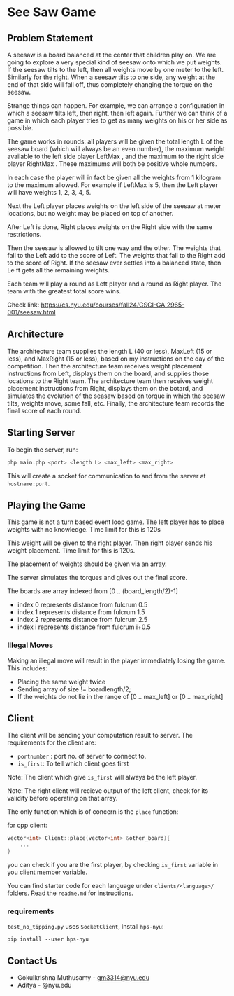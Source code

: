 # See Saw Game 

## Problem Statement

 A seesaw is a board balanced at the center that children play on. We are going to explore a very special kind of seesaw onto which we put weights. If the seesaw tilts to the left, then all weights move by one meter to the left. Similarly for the right. When a seesaw tilts to one side, any weight at the end of that side will fall off, thus completely changing the torque on the seesaw.

Strange things can happen. For example, we can arrange a configuration in which a seesaw tilts left, then right, then left again. Further we can think of a game in which each player tries to get as many weights on his or her side as possible.

The game works in rounds: all players will be given the total length L of the seesaw board (which will always be an even number), the maximum weight available to the left side player LeftMax , and the maximum to the right side player RightMax . These maximums will both be positive whole numbers.

In each case the player will in fact be given all the weights from 1 kilogram to the maximum allowed. For example if LeftMax is 5, then the Left player will have weights 1, 2, 3, 4, 5.

Next the Left player places weights on the left side of the seesaw at meter locations, but no weight may be placed on top of another.

After Left is done, Right places weights on the Right side with the same restrictions.

Then the seesaw is allowed to tilt one way and the other. The weights that fall to the Left add to the score of Left. The weights that fall to the Right add to the score of Right. If the seesaw ever settles into a balanced state, then Le
ft gets all the remaining weights.

Each team will play a round as Left player and a round as Right player. The team with the greatest total score wins. 

Check link: https://cs.nyu.edu/courses/fall24/CSCI-GA.2965-001/seesaw.html

## Architecture
The architecture team supplies the length L (40 or less), MaxLeft (15 or less), and MaxRight (15 or less), based on my instructions on the day of the competition. Then the architecture team receives weight placement instructions from Left, displays them on the board, and supplies those locations to the Right team. The architecture team then receives weight placement instructions from Right, displays them on the botard, and simulates the evolution of the seasaw based on torque in which the seesaw tilts, weights move, some fall, etc. Finally, the architecture team records the final score of each round. 


## Starting Server

To begin the server, run:
```bash
php main.php <port> <length L> <max_left> <max_right>
```

This will create a socket for communication to and from the server at `hostname:port`.

## Playing the Game

This game is not a turn based event loop game. The left player has to place weights with no knowledge. Time limit for this is 120s

This weight will be given to the right player. Then right player sends his weight placement. Time limit for this is 120s.

The placement of weights should be given via an array.

The server simulates the torques and gives out the final score.

The boards are array indexed from [0 .. (board_length/2)-1]
- index 0 represents distance from fulcrum 0.5
- index 1 represents distance from fulcrum 1.5
- index 2 represents distance from fulcrum 2.5
- index i represents distance from fulcrum i+0.5

### Illegal Moves

Making an illegal move will result in the player immediately losing the game. This includes:

* Placing the same weight twice
* Sending array of size != boardlength/2;
* If the weights do not lie in the range of [0 .. max_left] or [0 .. max_right]  
## Client

The client will be sending your computation result to server. The requirements for the client are:
- `portnumber` : port no. of server to connect to.
- `is_first`: To tell which client goes first

Note: The client which give `is_first` will always be the left player.

Note: The right client will recieve output of the left client, check for its validity before operating on that array. 

The only function which is of concern is the `place` function:

for cpp client:
```cpp
vector<int> Client::place(vector<int> &other_board){
    ...
}
```

you can check if you are the first player, by checking `is_first` variable in you client member variable.

You can find starter code for each language under `clients/<language>/` folders.
Read the `readme.md` for instructions.

### requirements
`test_no_tipping.py` uses `SocketClient`, install `hps-nyu`:
```
pip install --user hps-nyu
```

## Contact Us
* Gokulkrishna Muthusamy - gm3314@nyu.edu
* Aditya - @nyu.edu